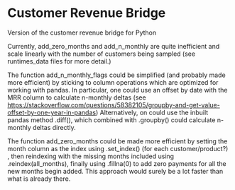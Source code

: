 # Customer Revenue Bridge

Version of the customer revenue bridge for Python

Currently, add_zero_months and add_n_monthly are quite inefficient and scale linearly with the number of customers
being sampled (see runtimes_data files for more detail.)

The function add_n_monthly_flags could be simplified (and probably made more efficient) by sticking 
to column operations which are optimized for working with pandas. In particular, one could use an offset by date 
with the MRR column to calculate n-monthly deltas (see https://stackoverflow.com/questions/58382105/groupby-and-get-value-offset-by-one-year-in-pandas)
Alternatively, on could use the inbuilt pandas method .diff(), which combined with .groupby() could calculate
n-monthly deltas directly.

The function add_zero_months could be made more efficient by setting the month column as the index using .set_index() (for each customer/product?)
, then reindexing with the missing months included using .reindex(all_months), finally using .fillna(0) to add zero payments for all the new months 
begin added. This approach would surely be a lot faster than what is already there.